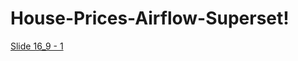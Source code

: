 # House-Prices-Airflow-Superset!
[Slide 16_9 - 1](https://github.com/user-attachments/assets/bcbf498e-6173-4e1a-a23c-47f3771eefeb)
